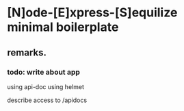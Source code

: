 # [N]ode-[E]xpress-[S]equilize minimal boilerplate 

## remarks.

### todo: write about app

using api-doc
using helmet

describe  access to /apidocs 


